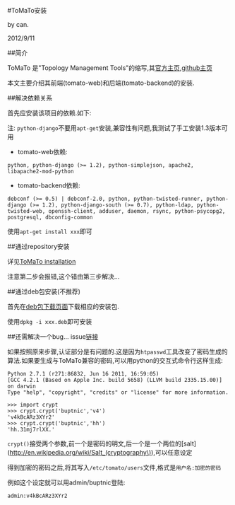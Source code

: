 #ToMaTo安装

by can.

2012/9/11

##简介

ToMaTo 是"Topology Management Tools"的缩写,其[官方主页](http://tomato.german-lab.de),[github主页](https://github.com/dswd/ToMaTo/wiki)

本文主要介绍其前端(tomato-web)和后端(tomato-backend)的安装.

##解决依赖关系

首先应安装该项目的依赖.如下:

注: `python-django`不要用`apt-get`安装,兼容性有问题,我测试了手工安装1.3版本可用

* tomato-web依赖:

```
python, python-django (>= 1.2), python-simplejson, apache2, libapache2-mod-python
```

* tomato-backend依赖:

```
debconf (>= 0.5) | debconf-2.0, python, python-twisted-runner, python-django (>= 1.2), python-django-south (>= 0.7), python-ldap, python-twisted-web, openssh-client, adduser, daemon, rsync, python-psycopg2, postgresql, dbconfig-common
```

使用`apt-get install xxx`即可


##通过repository安装

详见[ToMaTo installation](https://github.com/dswd/ToMaTo/wiki/Tomatoinstallation)

注意第二步会报错,这个错由第三步解决…

##通过deb包安装(不推荐)

首先在[deb包下载页面](https://github.com/dswd/ToMaTo/downloads)下载相应的安装包.

使用`dpkg -i xxx.deb`即可安装

##还需解决一个bug...
issue[链接](https://github.com/dswd/ToMaTo/issues/160)

如果按照原来步骤,认证部分是有问题的.这是因为`htpasswd`工具改变了密码生成的算法.如果要生成与ToMaTo兼容的密码,可以用python的交互式命令行这样生成:

```
Python 2.7.1 (r271:86832, Jun 16 2011, 16:59:05) 
[GCC 4.2.1 (Based on Apple Inc. build 5658) (LLVM build 2335.15.00)] on darwin
Type "help", "copyright", "credits" or "license" for more information.

>>> import crypt
>>> crypt.crypt('buptnic','v4')
'v4kBcARz3XYr2'
>>> crypt.crypt('buptnic','hh')
'hh.31mj7rlXX.'

```
`crypt()`接受两个参数,前一个是密码的明文,后一个是一个两位的[salt](http://en.wikipedia.org/wiki/Salt_(cryptography\)),可以任意设定

得到加密的密码之后,将其写入`/etc/tomato/users`文件,格式是`用户名:加密的密码`


例如这个设定就可以用admin/buptnic登陆:

```
admin:v4kBcARz3XYr2
```









